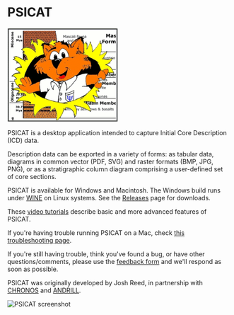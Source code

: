 PSICAT
======

![PSICAT mascot](https://github.com/laccore/coretools/blob/master/tools/PSICAT/img/psicat.gif)

PSICAT is a desktop application intended to capture Initial Core Description (ICD) data.

Description data can be exported in a variety of forms: as tabular data, diagrams in common vector (PDF, SVG) and raster formats (BMP, JPG, PNG), or as a stratigraphic column diagram comprising a user-defined set of core sections.

PSICAT is available for Windows and Macintosh. The Windows build runs under [WINE](https://www.winehq.org/) on Linux systems. See the [Releases](https://github.com/laccore/coretools/releases) page for downloads.

These [video tutorials](https://www.youtube.com/playlist?list=PLLHxfH9IrTIMit13zSZs91_IJBMfNEUYi) describe basic and more advanced features of PSICAT.

If you're having trouble running PSICAT on a Mac, check [this troubleshooting page](https://github.com/laccore/coretools/wiki/Running-PSICAT-on-a-Mac-(macOS-or-OSX)).

If you're still having trouble, think you've found a bug, or have other questions/comments, please use the [feedback form](https://docs.google.com/forms/d/1Jn--CnpLSXFeiW3DrULAw25r8IYHF0zshimBx4Utm6c) and we'll respond as soon as possible.

PSICAT was originally developed by Josh Reed, in partnership with [CHRONOS](http://chronos.org/index.html) and [ANDRILL](http://www.andrill.org/static/index.html).

![PSICAT screenshot](http://www.beerolf.com/img/psicat.gif)
